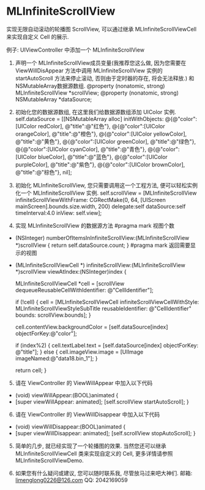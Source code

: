 # MLInfiniteScrollView
实现无限自动滚动的轮播图 ScrollView, 可以通过继承 MLInfiniteScrollViewCell 来实现自定义 Cell 的展示.

例子: UIViewController 中添加一个 MLInfiniteScrollView

1. 声明一个 MLInfiniteScrollView成员变量(我推荐您这么做, 因为您需要在 ViewWillDisAppear 方法中调用 MLInfiniteScrollView 实例的 startAutoScroll 方法来停止滚动, 否则由于定时器的存在, 将会无法释放.) 和 NSMutableArray数据源数组.
  @property (nonatomic, strong) MLInfiniteScrollView *scrollView;
  @property (nonatomic, strong) NSMutableArray *dataSource;

2. 初始化您的数据源数组, 在这里我们给数据源数组添加 UIColor 实例.
  self.dataSource = [[NSMutableArray alloc] initWithObjects:
                       @{@"color":[UIColor redColor],      @"title":@"红色"},
                       @{@"color":[UIColor orangeColor],   @"title":@"橙色"},
                       @{@"color":[UIColor yellowColor],   @"title":@"黄色"},
                       @{@"color":[UIColor greenColor],    @"title":@"绿色"},
                       @{@"color":[UIColor cyanColor],     @"title":@"青色"},
                       @{@"color":[UIColor blueColor],     @"title":@"蓝色"},
                       @{@"color":[UIColor purpleColor],   @"title":@"紫色"},
                       @{@"color":[UIColor brownColor],    @"title":@"棕色"},
                       nil];

3. 初始化 MLInfiniteScrollView, 您只需要调用这一个工程方法, 便可以轻松实例化一个 MLInfiniteScrollView 实例.
  self.scrollView = [MLInfiniteScrollView infiniteScrollViewWithFrame: CGRectMake(0, 64, [UIScreen mainScreen].bounds.size.width, 200) delegate:self dataSource:self timeInterval:4.0 inView: self.view];

4. 实现 MLInfiniteScrollView 的数据源方法
#pragma mark 视图个数
- (NSInteger) numberOfItemsInInfiniteScrollView:(MLInfiniteScrollView *)scrollView {
    return self.dataSource.count;
}
#pragma mark 返回需要显示的视图
- (MLInfiniteScrollViewCell *) infiniteScrollView:(MLInfiniteScrollView *)scrollView viewAtIndex:(NSInteger)index {
    
    MLInfiniteScrollViewCell *cell = [scrollView dequeueReusableCellWithIdentifier: @"CellIdentifier"];
    
    if (!cell) {
        cell = [MLInfiniteScrollViewCell infiniteScrollViewCellWithStyle: MLInfiniteScrollViewStyleSubTitle reusableIdentifier: @"CellIdentifier" bounds: scrollView.bounds];
    }
    
    cell.contentView.backgroundColor = [self.dataSource[index] objectForKey:@"color"];
    
    if (index%2) {
        cell.textLabel.text = [self.dataSource[index] objectForKey: @"title"];
    } else {
        cell.imageView.image = [UIImage imageNamed:@"data18.bin_1"];
    }
    
    return cell;
}

5. 请在 ViewController 的 ViewWillAppear 中加入以下代码
- (void) viewWillAppear:(BOOL)animated {
- 
    [super viewWillAppear: animated];
    [self.scrollView startAutoScroll];
}

6. 请在 ViewController 的 ViewWillDisappear 中加入以下代码
- (void) viewWillDisappear:(BOOL)animated {
- 
    [super viewWillDisappear: animated];
    [self.scrollView stopAutoScroll];
}

5. 简单的几步, 就已经实现了一个轮播图的效果. 当然您还可以继承 MLInfiniteScrollViewCell 类来实现自定义的 Cell, 更多详情请参照 MLInfiniteScrollViewDemo.

6. 如果您有什么疑问或建议, 您可以随时联系我, 尽管放马过来吧大神们.  邮箱: limenglong0226@126.com  QQ: 2042169059
  
